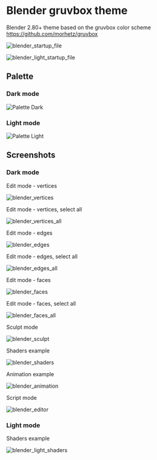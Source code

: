 # Blender gruvbox theme

Blender 2.80+ theme based on the gruvbox color scheme https://github.com/morhetz/gruvbox

![blender_startup_file](https://user-images.githubusercontent.com/33354262/66078132-55739900-e559-11e9-8ce9-30c6507d04ef.png)

![blender_light_startup_file](https://user-images.githubusercontent.com/33354262/66160790-ce8af300-e622-11e9-9af2-a0125e2b5759.png)

Palette
-------

### Dark mode

![Palette Dark](http://i.imgur.com/wa666xg.png)

### Light mode

![Palette Light](http://i.imgur.com/49qKyYW.png)

Screenshots
-----------

### Dark mode

Edit mode - vertices

![blender_vertices](https://user-images.githubusercontent.com/33354262/66078133-55739900-e559-11e9-8c5a-6e3f431334f2.png)

Edit mode - vertices, select all

![blender_vertices_all](https://user-images.githubusercontent.com/33354262/66078134-55739900-e559-11e9-944b-c1732d543ab8.png)

Edit mode - edges

![blender_edges](https://user-images.githubusercontent.com/33354262/66078125-54426c00-e559-11e9-8000-c350fe0eec65.png)

Edit mode - edges, select all

![blender_edges_all](https://user-images.githubusercontent.com/33354262/66078126-54426c00-e559-11e9-9316-a5a9e8d6a74a.png)

Edit mode - faces

![blender_faces](https://user-images.githubusercontent.com/33354262/66078128-54db0280-e559-11e9-9afd-af9dbad98f20.png)

Edit mode - faces, select all

![blender_faces_all](https://user-images.githubusercontent.com/33354262/66078129-54db0280-e559-11e9-9364-77c0dbb4ba82.png)

Sculpt mode

![blender_sculpt](https://user-images.githubusercontent.com/33354262/66078130-54db0280-e559-11e9-90fd-7b81104b345d.png)

Shaders example

![blender_shaders](https://user-images.githubusercontent.com/33354262/66078131-54db0280-e559-11e9-8cfd-e317caebc072.png)

Animation example

![blender_animation](https://user-images.githubusercontent.com/33354262/66078124-54426c00-e559-11e9-841c-3c443a5971b3.png)

Script mode

![blender_editor](https://user-images.githubusercontent.com/33354262/66078127-54db0280-e559-11e9-813c-9700cd7a0ec4.png)

### Light mode

Shaders example

![blender_light_shaders](https://user-images.githubusercontent.com/33354262/66163452-4c053200-e628-11e9-9ea1-fe4a2f730526.png)
